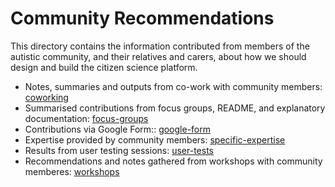 # Community Recommendations

This directory contains the information contributed from members of the autistic community, and their relatives and carers, about how we should design and build the citizen science platform.

* Notes, summaries and outputs from co-work with community members: [coworking](coworking)
* Summarised contributions from focus groups, README, and explanatory documentation: [focus-groups](focus-groups)
* Contributions via Google Form:: [google-form](google-form)
* Expertise provided by community members: [specific-expertise](specific-expertise)
* Results from user testing sessions: [user-tests](user-tests)
* Recommendations and notes gathered from workshops with community memberes: [workshops](workshops)
